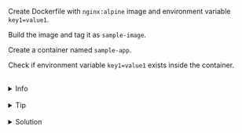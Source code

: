 
Create Dockerfile with `nginx:alpine` image and environment variable `key1=value1`.

Build the image and tag it as `sample-image`.

Create a container named `sample-app`.

Check if environment variable `key1=value1` exists inside the container.


<br>
<details><summary>Info</summary>
<br>

```plain
Dockerfile: List of commands from which an Image can be build.

Image: Binary file which includes all data/requirements to be run as a Container.

Container: Running instance of an Image.

Use docker --help to see the list of commands.
```

</details>

<br>
<details><summary>Tip</summary>
<br>

```plain
Use ENV key word to define environment variables in Dockerfile.
Use -d (detached) flag when running the container.
```

</details>


<br>
<details><summary>Solution</summary>
<br>

<br>

Create `/root/Dockerfile`:

<br>

```plain
cat <<EOF >> /root/Dockerfile
FROM nginx:alpine
ENV key1=value1
EOF
```{{exec}}

<br>

Build the image:

<br>

```plain
docker build -t sample-image .
```{{exec}}

<br>

Run the container:

<br>

```plain
docker run -d --name sample-app sample-image
```{{exec}}

<br>

List environment variables inside the container:

<br>

```plain
docker exec sample-app env
```{{exec}}

</details>